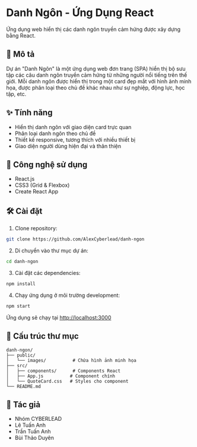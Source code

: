 # Danh Ngôn - Ứng Dụng React

Ứng dụng web hiển thị các danh ngôn truyền cảm hứng được xây dựng bằng React.

## 📝 Mô tả

Dự án "Danh Ngôn" là một ứng dụng web đơn trang (SPA) hiển thị bộ sưu tập các câu danh ngôn truyền cảm hứng từ những người nổi tiếng trên thế giới. Mỗi danh ngôn được hiển thị trong một card đẹp mắt với hình ảnh minh họa, được phân loại theo chủ đề khác nhau như sự nghiệp, động lực, học tập, etc.

## ✨ Tính năng

- Hiển thị danh ngôn với giao diện card trực quan
- Phân loại danh ngôn theo chủ đề
- Thiết kế responsive, tương thích với nhiều thiết bị
- Giao diện người dùng hiện đại và thân thiện

## 🚀 Công nghệ sử dụng

- React.js
- CSS3 (Grid & Flexbox)
- Create React App

## 🛠️ Cài đặt

1. Clone repository:
```bash
git clone https://github.com/AlexCyberlead/danh-ngon
```

2. Di chuyển vào thư mục dự án:
```bash
cd danh-ngon
```

3. Cài đặt các dependencies:
```bash
npm install
```

4. Chạy ứng dụng ở môi trường development:
```bash
npm start
```

Ứng dụng sẽ chạy tại [http://localhost:3000](http://localhost:3000)

## 📁 Cấu trúc thư mục

```
danh-ngon/
├── public/
│   └── images/          # Chứa hình ảnh minh họa
├── src/
│   ├── components/      # Components React
│   ├── App.js          # Component chính
│   └── QuoteCard.css   # Styles cho component
└── README.md
```


## 👤 Tác giả

- Nhóm CYBERLEAD
- Lê Tuấn Anh
- Trần Tuấn Anh
- Bùi Thảo Duyên
